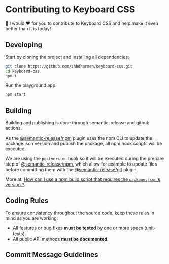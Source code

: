 # Contributing to Keyboard CSS

🙏 I would ❤️ for you to contribute to Keyboard CSS and help make it even better than it is today!

## Developing

Start by cloning the project and installing all dependencies:

```bash
git clone https://github.com/shhdharmen/keyboard-css.git
cd keyboard-css
npm i
```

Run the playground app:

```bash
npm start
```
## Building

Building and publishing is done through semantic-release and github actions.

As the [@semantic-release/npm](https://github.com/semantic-release/npm) plugin uses the npm CLI to update the package.json version and publish the package, all npm hook scripts will be executed.

We are using the `postversion` hook so it will be executed during the prepare step of [@semantic-release/npm](https://github.com/semantic-release/npm), which allow for example to update files before committing them with the [@semantic-release/git](https://github.com/semantic-release/git) plugin.

More at: [How can I use a npm build script that requires the `package.json`'s version ?](https://semantic-release.gitbook.io/semantic-release/support/faq#how-can-i-use-a-npm-build-script-that-requires-the-package-jsons-version).

<!-- markdownlint-disable -->
## <a name="rules"></a> Coding Rules
<!-- markdownlint-restore -->

To ensure consistency throughout the source code, keep these rules in mind as you are working:

- All features or bug fixes **must be tested** by one or more specs (unit-tests).
- All public API methods **must be documented**.

<!-- markdownlint-disable -->
## <a name="commit"></a> Commit Message Guidelines
